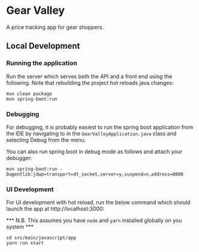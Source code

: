 # Gear Valley
A price tracking app for gear shoppers.

## Local Development

### Running the application
Run the server which serves both the API and a front end using the following. Note that rebuilding the project hot reloads java changes:
```shell script
mvn clean package
mvn spring-boot:run
```

### Debugging
For debugging, it is probably easiest to run the spring boot application from the IDE by navigating to in the ``GearValleyApplication.java`` class and selecting Debug from the menu.

You can also run spring boot in debug mode as follows and attach your debugger:
```shell script
mvn spring-boot:run -Dagentlib:jdwp=transport=dt_socket,server=y,suspend=n,address=8000
``` 

### UI Development
For UI development with hot reload, run the below command which should launch the app at http://localhost:3000:

*** N.B. This assumes you have `node` and `yarn` installed globally on you system ***

```shell script
cd src/main/javascript/app
yarn run start
```


